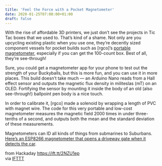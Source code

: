 ```yaml
---
title: 'Feel the Force with a Pocket Magnetometer'
date: 2020-01-25T07:08:00+01:00
draft: false
---
```


With the rise of affordable 3D printers, we just don’t see the projects in Tic Tac boxes that we used to. That’s kind of a shame. Not only are you upcycling existing plastic when you use one, they’re decently sized component vessels for pocket builds such as \[rgco\]’s [portable magnetometer](https://www.instructables.com/id/Portable-Magnetometer/), especially if you can get the 100-count box. Best of all, they’re see-through!

Sure, you could get a magnetometer app for your phone to test out the strength of your Buckyballs, but this is more fun, and you can use it in more places. This build doesn’t take much — an Arduino Nano reads from a Hall effect sensor and outputs the magnetic flux density in militeslas (mT) on an OLED. Fortifying the sensor by mounting it inside the body of an old (also see-through!) ballpoint pen body is a nice touch.

In order to calibrate it, \[rgco\] made a solenoid by wrapping a length of PVC with magnet wire. The code for this very portable and low-cost magnetometer measures the magnetic field 2000 times in under three-tenths of a second, and outputs both the mean and the standard deviation of these measurements.

Magnetometers can ID all kinds of things from submarines to Suburbans. [Here’s an ESP8266 magnetometer that opens a driveway gate when it detects the car](https://hackaday.com/2019/09/10/detecting-cars-with-an-esp8266-magnetometer/).

  
  
from Hackaday https://ift.tt/2NZU1ep  
via [IFTTT](https://ifttt.com/?ref=da&site=blogger)